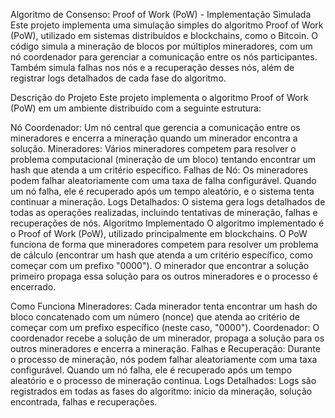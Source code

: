 Algoritmo de Consenso: Proof of Work (PoW) - Implementação Simulada
Este projeto implementa uma simulação simples do algoritmo Proof of Work (PoW), utilizado em sistemas distribuídos e blockchains, como o Bitcoin. O código simula a mineração de blocos por múltiplos mineradores, com um nó coordenador para gerenciar a comunicação entre os nós participantes. Também simula falhas nos nós e a recuperação desses nós, além de registrar logs detalhados de cada fase do algoritmo.

Descrição do Projeto
Este projeto implementa o algoritmo Proof of Work (PoW) em um ambiente distribuído com a seguinte estrutura:

Nó Coordenador: Um nó central que gerencia a comunicação entre os mineradores e encerra a mineração quando um minerador encontra a solução.
Mineradores: Vários mineradores competem para resolver o problema computacional (mineração de um bloco) tentando encontrar um hash que atenda a um critério específico.
Falhas de Nó: Os mineradores podem falhar aleatoriamente com uma taxa de falha configurável. Quando um nó falha, ele é recuperado após um tempo aleatório, e o sistema tenta continuar a mineração.
Logs Detalhados: O sistema gera logs detalhados de todas as operações realizadas, incluindo tentativas de mineração, falhas e recuperações de nós.
Algoritmo Implementado
O algoritmo implementado é o Proof of Work (PoW), utilizado principalmente em blockchains. O PoW funciona de forma que mineradores competem para resolver um problema de cálculo (encontrar um hash que atenda a um critério específico, como começar com um prefixo "0000"). O minerador que encontrar a solução primeiro propaga essa solução para os outros mineradores e o processo é encerrado.

Como Funciona
Mineradores: Cada minerador tenta encontrar um hash do bloco concatenado com um número (nonce) que atenda ao critério de começar com um prefixo específico (neste caso, "0000").
Coordenador: O coordenador recebe a solução de um minerador, propaga a solução para os outros mineradores e encerra a mineração.
Falhas e Recuperação: Durante o processo de mineração, nós podem falhar aleatoriamente com uma taxa configurável. Quando um nó falha, ele é recuperado após um tempo aleatório e o processo de mineração continua.
Logs Detalhados: Logs são registrados em todas as fases do algoritmo: início da mineração, solução encontrada, falhas e recuperações.

